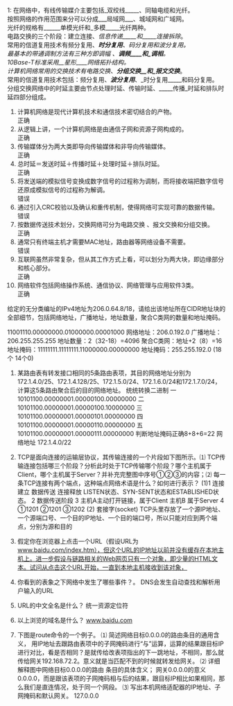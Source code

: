 1:
在网络中，有线传输媒介主要包括_双绞线_____、同轴电缆和光纤。     
按照网络的作用范围来分可以分成___局域网___、城域网和广域网。    
光纤的规格有______单模光纤和_多模_____光纤两种。     
电路交换的三个阶段：建立连接、_信息传递_____和_____连接拆除_。       
常用的信道复用技术有频分复用、____时分复用__、码分复用和波分复用。    
最基本的带通调制方法有三种方即调幅 、__调频____和_调相___。      
10Base-T标准采用__星形____网络拓扑结构。          
计算机网络常用的交换技术有电路交换、____分组交换__和_报文交换_____。       
常用的信道复用技术包括：频分复用、___波分复用___、_时分复用_____和码分复用。    
分组交换网络中的时延主要由节点处理时延、传输时延、_____传播_时延和排队时延四部分组成。
   
1. 计算机网络是现代计算机技术和通信技术密切结合的产物。     
正确         
2. 从逻辑上讲，一个计算机网络是由通信子网和资源子网构成的。      
正确      
3. 传输媒体分为两大类即导向传输媒体和非导向传输媒体。     
正确      
4. 总时延＝发送时延＋传播时延＋处理时延＋排队时延。        
正确          
5. 将发送端的模拟信号变换成数字信号的过程称为调制，而将接收端把数字信号还原成模拟信号的过程称为解调。            
错误      
6. 通过引入CRC校验以及确认和重传机制，使得网络可实现可靠的数据传输。         
错误         
7. 按数据传送技术划分，交换网络可分为电路交换 、报文交换和分组交换。     
正确           
8. 通常只有终端主机才需要MAC地址，路由器等网络设备不需要。         
错误          
9. 互联网虽然非常复杂，但从其工作方式上看，可以划分为两大块，即边缘部分和核心部分。       
正确       
10. 网络软件包括网络操作系统、通信协议、网络管理与应用软件3类。            
正确

给定的无分类编址的IPv4地址为206.0.64.8/18，请给出该地址所在CIDR地址块的全部细节，包括网络地址，广播地址，地址数量，聚合C类网的数量和地址掩码。

11001110.00000000.01000000.00001000
网络地址：206.0.192.0
广播地址：206.255.255.255
地址数量：2（32-18）=4096
聚合C类网：地址+2（8）=16
地址掩码：11111111.11111111.11000000.00000000
地址掩码：255.255.192.0 (18个 14个0)


1. 某路由表有转发接口相同的5条路由表项，其目的网络地址分别为172.1.4.0/25、172.1.4.128/25、172.1.5.0/24、172.1.6.0/24和172.1.7.0/24，计算这5条路由聚合后的目的网络地址。
统统转换二进制
一 10101100.00000001.00000100.00000000
二 10101100.00000001.00000100.10000000
三 10101100.00000001.00000101.00000000
四 10101100.00000001.00000110.00000000
五 10101100.00000001.00000111.00000000
判断地址掩码正确8+8+6=22
网络地址 172.1.4.0/22


2. TCP是面向连接的运输层协议，其传输连接的一个片段如下图所示。⑴ TCP传输连接包括哪三个阶段？分析此时处于TCP传输哪个阶段？哪个主机属于Client，哪个主机属于Server？并补充完整图中序号①②③的内容；⑵ 每一条TCP连接有两个端点，这种端点网络术语是什么？如何进行表示？
(1)1 连接建立 数据传送 连接释放
LISTEN状态、SYN-SENT状态和ESTABLISHED状态。
  2  数据传送阶段 
3 主机A主动打开链接，属于Client  主机B 属于Server 
4 ①1201 ②1201 ③1202
(2)  套接字(socket)  TCP头里存放了一个源IP地址、一个源端口号、一个目的IP地址、一个目的端口号，所以只能对应到两个端点，分别为源和目的


1.	假定你在浏览器上点击一个URL（假设URL为 www.baidu.com/index.htm），但这个URL的IP地址以前并没有缓存在本地主机上。进一步假设与链路相关的Web网页只有一个对象，即少量的HTML文本。试问从点击这个URL开始，一直到本地主机接收到该对象，
2.	你看到的表象之下网络中发生了哪些事件？。
DNS会发生自动查找和解析用户输入的URL
3.	URL的中文全名是什么？
统一资源定位符
4.	以上浏览的域名是什么？
www.baidu.com

5.	下图是route命令的一个例子。
⑴ 简述网络目标0.0.0.0的路由条目的通用含义，
用IP地址去跟路由表项中的子网掩码进行“与”运算，运算的结果跟目标IP进行对比，看是否相同？是就传给改表项指出的下一跳地址，不相同，那么就传给网关192.168.72.2。意义就是当匹配不到的时候就转发给网关。
⑵ 详细解释图中网络目标0.0.0.0的路由	条目的具体含义；
网关0.0.0.0的意义0.0.0.0，而是跟该表项的子网掩码相与后的结果，跟目标IP相比如果相同，那么我们是直连情况，处于同一个网段。
⑶ 写出本机网络适配器的IP地址、子网掩码和默认网关。
127.0.0.0
